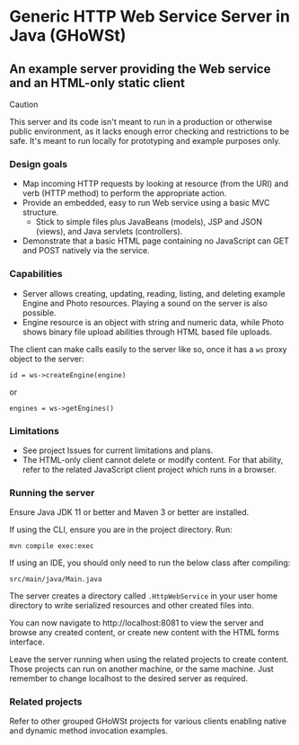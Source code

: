 # Generic HTTP Web Service Server in Java (GHoWSt)

## An example server providing the Web service and an HTML-only static client

> [!CAUTION]
> This server and its code isn't meant to run in a production or otherwise
> public environment, as it lacks enough error checking and restrictions to be
> safe. It's meant to run locally for prototyping and example purposes only.

### Design goals

- Map incoming HTTP requests by looking at resource (from the URI) and verb
  (HTTP method) to perform the appropriate action.
- Provide an embedded, easy to run Web service using a basic MVC structure.
  - Stick to simple files plus JavaBeans (models), JSP and JSON (views), and
    Java servlets (controllers).
- Demonstrate that a basic HTML page containing no JavaScript can GET and POST
  natively via the service.

### Capabilities

- Server allows creating, updating, reading, listing, and deleting example
  Engine and Photo resources. Playing a sound on the server is also possible.
- Engine resource is an object with string and numeric data, while Photo shows
  binary file upload abilities through HTML based file uploads.

The client can make calls easily to the server like so, once it has a `ws` proxy
object to the server:

`id = ws->createEngine(engine)`

or

`engines = ws->getEngines()`

### Limitations

- See project Issues for current limitations and plans.
- The HTML-only client cannot delete or modify content. For that ability, refer
  to the related JavaScript client project which runs in a browser.

### Running the server

Ensure Java JDK 11 or better and Maven 3 or better are installed.

If using the CLI, ensure you are in the project directory. Run:

`mvn compile exec:exec`

If using an IDE, you should only need to run the below class after compiling:

`src/main/java/Main.java`

The server creates a directory called `.HttpWebService` in your user home
directory to write serialized resources and other created files into.

You can now navigate to http://localhost:8081 to view the server and browse any
created content, or create new content with the HTML forms interface.

Leave the server running when using the related projects to create content.
Those projects can run on another machine, or the same machine. Just remember to
change localhost to the desired server as required.

### Related projects

Refer to other grouped GHoWSt projects for various clients enabling native and
dynamic method invocation examples.
